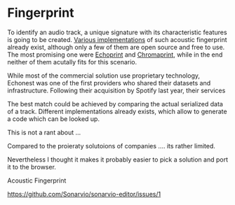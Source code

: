 # Fingerprint

To identify an audio track, a unique signature with its characteristic features is going to be created. [Various implementations](https://musicbrainz.org/doc/Fingerprinting) of such acoustic fingerprint already exist, although only a few of them are open source and free to use. The most promising one were [Echoprint](http://echoprint.me/) and [Chromaprint](https://acoustid.org/chromaprint), while in the end neither of them acutally fits for this scenario.

While most of the commercial solution use proprietary technology, Echonest was one of the first providers who shared their datasets and infrastructure. Following their acquisition by Spotify last year, their services 








The best match could be achieved by comparing the actual serialized data of a track. Different implementations already exists, which allow to generate a code which can be looked up.




This is not a rant about ...


Compared to the proieraty solutoions of companies .... its rather limited.

Nevertheless I thought it makes it probably easier to pick a
solution and port it to the browser.



Acoustic Fingerprint




https://github.com/Sonarvio/sonarvio-editor/issues/1